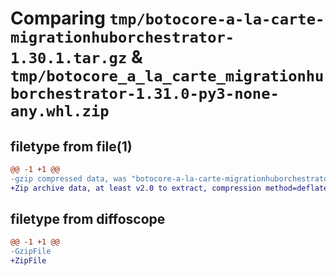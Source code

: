 # Comparing `tmp/botocore-a-la-carte-migrationhuborchestrator-1.30.1.tar.gz` & `tmp/botocore_a_la_carte_migrationhuborchestrator-1.31.0-py3-none-any.whl.zip`

## filetype from file(1)

```diff
@@ -1 +1 @@
-gzip compressed data, was "botocore-a-la-carte-migrationhuborchestrator-1.30.1.tar", last modified: Thu Jul  6 01:45:12 2023, max compression
+Zip archive data, at least v2.0 to extract, compression method=deflate
```

## filetype from diffoscope

```diff
@@ -1 +1 @@
-GzipFile
+ZipFile
```

